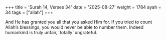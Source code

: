 +++
title = 'Surah 14, Verses 34'
date = '2025-08-27'
weight = 1784
ayah = 34
tags = ["allah"]
+++

And He has granted you all that you asked Him for. If you tried to count Allah’s blessings, you would never be able to number them. Indeed humankind is truly unfair, ˹totally˺ ungrateful. 